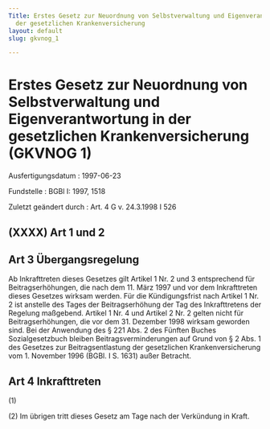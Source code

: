 ```yaml
---
Title: Erstes Gesetz zur Neuordnung von Selbstverwaltung und Eigenverantwortung in
  der gesetzlichen Krankenversicherung
layout: default
slug: gkvnog_1

---
```


# Erstes Gesetz zur Neuordnung von Selbstverwaltung und Eigenverantwortung in der gesetzlichen Krankenversicherung (GKVNOG 1)

Ausfertigungsdatum
:   1997-06-23

Fundstelle
:   BGBl I: 1997, 1518

Zuletzt geändert durch
:   Art. 4 G v. 24.3.1998 I 526


## (XXXX) Art 1 und 2



## Art 3 Übergangsregelung

Ab Inkrafttreten dieses Gesetzes gilt Artikel 1 Nr. 2 und 3
entsprechend für Beitragserhöhungen, die nach dem 11. März 1997 und
vor dem Inkrafttreten dieses Gesetzes wirksam werden. Für die
Kündigungsfrist nach Artikel 1 Nr. 2 ist anstelle des Tages der
Beitragserhöhung der Tag des Inkrafttretens der Regelung maßgebend.
Artikel 1 Nr. 4 und Artikel 2 Nr. 2 gelten nicht für
Beitragserhöhungen, die vor dem 31. Dezember 1998 wirksam geworden
sind. Bei der Anwendung des § 221 Abs. 2 des Fünften Buches
Sozialgesetzbuch bleiben Beitragsverminderungen auf Grund von § 2 Abs.
1 des Gesetzes zur Beitragsentlastung der gesetzlichen
Krankenversicherung vom 1. November 1996 (BGBl. I S. 1631) außer
Betracht.


## Art 4 Inkrafttreten

(1)

(2) Im übrigen tritt dieses Gesetz am Tage nach der Verkündung in
Kraft.

